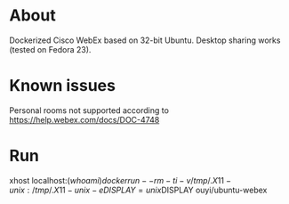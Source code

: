 # About

Dockerized Cisco WebEx based on 32-bit Ubuntu. Desktop sharing works (tested on Fedora 23).

# Known issues

Personal rooms not supported according to https://help.webex.com/docs/DOC-4748

# Run

xhost localhost:$(whoami)
docker run --rm -ti -v /tmp/.X11-unix:/tmp/.X11-unix -e DISPLAY=unix$DISPLAY ouyi/ubuntu-webex
